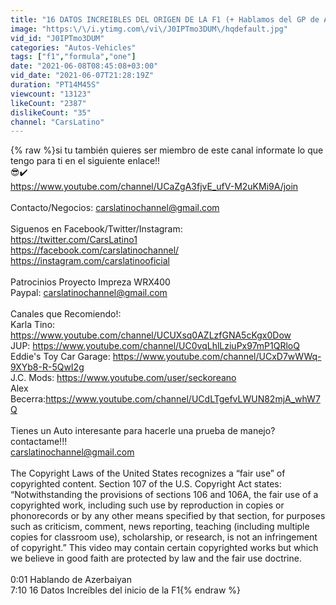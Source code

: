 ```yaml
---
title: "16 DATOS INCREIBLES DEL ORIGEN DE LA F1 (+ Hablamos del GP de Azerbaiyan)"
image: "https:\/\/i.ytimg.com\/vi\/J0IPTmo3DUM\/hqdefault.jpg"
vid_id: "J0IPTmo3DUM"
categories: "Autos-Vehicles"
tags: ["f1","formula","one"]
date: "2021-06-08T08:45:08+03:00"
vid_date: "2021-06-07T21:28:19Z"
duration: "PT14M45S"
viewcount: "13123"
likeCount: "2387"
dislikeCount: "35"
channel: "CarsLatino"
---
```

{% raw %}si tu también quieres ser miembro de este canal informate lo que tengo para ti en el siguiente enlace!!<br /> 😎✔️<br /><a rel="nofollow" target="blank" href="https://www.youtube.com/channel/UCaZgA3fjvE_ufV-M2uKMi9A/join">https://www.youtube.com/channel/UCaZgA3fjvE_ufV-M2uKMi9A/join</a><br /><br />Contacto/Negocios: carslatinochannel@gmail.com<br /><br />Siguenos en Facebook/Twitter/Instagram:<br /><a rel="nofollow" target="blank" href="https://twitter.com/CarsLatino1">https://twitter.com/CarsLatino1</a><br /><a rel="nofollow" target="blank" href="https://facebook.com/carslatinochannel/">https://facebook.com/carslatinochannel/</a><br /><a rel="nofollow" target="blank" href="https://instagram.com/carslatinooficial">https://instagram.com/carslatinooficial</a><br /><br />Patrocinios Proyecto Impreza WRX400<br />Paypal: carslatinochannel@gmail.com<br /><br />Canales que Recomiendo!:<br />Karla Tino: <a rel="nofollow" target="blank" href="https://www.youtube.com/channel/UCUXsq0AZLzfGNA5cKgx0Dow">https://www.youtube.com/channel/UCUXsq0AZLzfGNA5cKgx0Dow</a><br />JUP: <a rel="nofollow" target="blank" href="https://www.youtube.com/channel/UC0vqLhlLziuPx97mP1QRloQ">https://www.youtube.com/channel/UC0vqLhlLziuPx97mP1QRloQ</a><br />Eddie's Toy Car Garage: <a rel="nofollow" target="blank" href="https://www.youtube.com/channel/UCxD7wWWq-9XYb8-R-5QwI2g">https://www.youtube.com/channel/UCxD7wWWq-9XYb8-R-5QwI2g</a><br />J.C. Mods: <a rel="nofollow" target="blank" href="https://www.youtube.com/user/seckoreano">https://www.youtube.com/user/seckoreano</a><br />Alex Becerra:<a rel="nofollow" target="blank" href="https://www.youtube.com/channel/UCdLTgefvLWUN82mjA_whW7Q">https://www.youtube.com/channel/UCdLTgefvLWUN82mjA_whW7Q</a><br /><br />Tienes un Auto interesante para hacerle una prueba de manejo?<br />contactame!!!<br />carslatinochannel@gmail.com<br /><br />The Copyright Laws of the United States recognizes a “fair use” of copyrighted content. Section 107 of the U.S. Copyright Act states: “Notwithstanding the provisions of sections 106 and 106A, the fair use of a copyrighted work, including such use by reproduction in copies or phonorecords or by any other means specified by that section, for purposes such as criticism, comment, news reporting, teaching (including multiple copies for classroom use), scholarship, or research, is not an infringement of copyright.” This video may contain certain copyrighted works but which we believe in good faith are protected by law and the fair use doctrine.<br /><br />0:01 Hablando de Azerbaiyan<br />7:10 16 Datos Increíbles del inicio de la F1{% endraw %}
